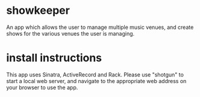 # showkeeper
An  app which allows the user to manage multiple music venues, and create shows for the various venues the user is managing.

# install instructions
This app uses Sinatra, ActiveRecord and Rack.  Please use "shotgun" to start a local web server, and navigate to the appropriate web address on your browser to use the app.
